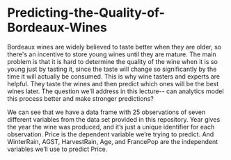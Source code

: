 # Predicting-the-Quality-of-Bordeaux-Wines

Bordeaux wines are widely believed to taste better when they are older, so there's an incentive to store young wines until they are mature. The main problem is that it is hard to determine the quality of the wine when it is so young just by tasting it, since the taste will change so significantly by the time it will actually be consumed. This is why wine tasters and experts are helpful. They taste the wines and then predict which ones will be the best wines later. The question we'll address in this lecture-- can analytics model this process better and make stronger predictions?

We can see that we have a data frame with 25 observations of seven different variables from the data set provided in this repository. Year gives the year the wine was produced, and it’s just a unique identifier for each observation. Price is the dependent variable we’re trying to predict. And WinterRain, AGST, HarvestRain, Age, and FrancePop are the independent variables we’ll use to predict Price.
